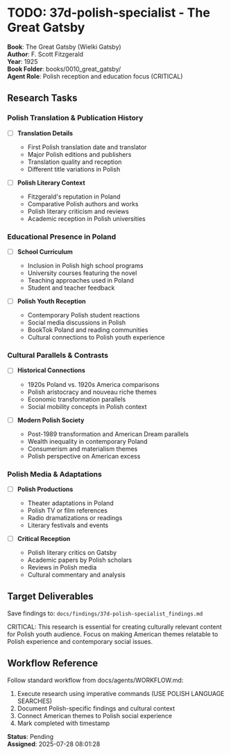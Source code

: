 # TODO: 37d-polish-specialist - The Great Gatsby

**Book**: The Great Gatsby (Wielki Gatsby)  
**Author**: F. Scott Fitzgerald  
**Year**: 1925  
**Book Folder**: books/0010_great_gatsby/  
**Agent Role**: Polish reception and education focus (CRITICAL)

## Research Tasks

### Polish Translation & Publication History

- [ ] **Translation Details**
  - First Polish translation date and translator
  - Major Polish editions and publishers
  - Translation quality and reception
  - Different title variations in Polish

- [ ] **Polish Literary Context**
  - Fitzgerald's reputation in Poland
  - Comparative Polish authors and works
  - Polish literary criticism and reviews
  - Academic reception in Polish universities

### Educational Presence in Poland

- [ ] **School Curriculum**
  - Inclusion in Polish high school programs
  - University courses featuring the novel
  - Teaching approaches used in Poland
  - Student and teacher feedback

- [ ] **Polish Youth Reception**
  - Contemporary Polish student reactions
  - Social media discussions in Polish
  - BookTok Poland and reading communities  
  - Cultural connections to Polish youth experience

### Cultural Parallels & Contrasts

- [ ] **Historical Connections**
  - 1920s Poland vs. 1920s America comparisons
  - Polish aristocracy and nouveau riche themes
  - Economic transformation parallels
  - Social mobility concepts in Polish context

- [ ] **Modern Polish Society**
  - Post-1989 transformation and American Dream parallels
  - Wealth inequality in contemporary Poland
  - Consumerism and materialism themes
  - Polish perspective on American excess

### Polish Media & Adaptations

- [ ] **Polish Productions**
  - Theater adaptations in Poland
  - Polish TV or film references
  - Radio dramatizations or readings
  - Literary festivals and events

- [ ] **Critical Reception**
  - Polish literary critics on Gatsby
  - Academic papers by Polish scholars
  - Reviews in Polish media
  - Cultural commentary and analysis

## Target Deliverables

Save findings to: `docs/findings/37d-polish-specialist_findings.md`

CRITICAL: This research is essential for creating culturally relevant content for Polish youth audience. Focus on making American themes relatable to Polish experience and contemporary social issues.

## Workflow Reference

Follow standard workflow from docs/agents/WORKFLOW.md:
1. Execute research using imperative commands (USE POLISH LANGUAGE SEARCHES)
2. Document Polish-specific findings and cultural context
3. Connect American themes to Polish social experience
4. Mark completed with timestamp

**Status**: Pending  
**Assigned**: 2025-07-28 08:01:28